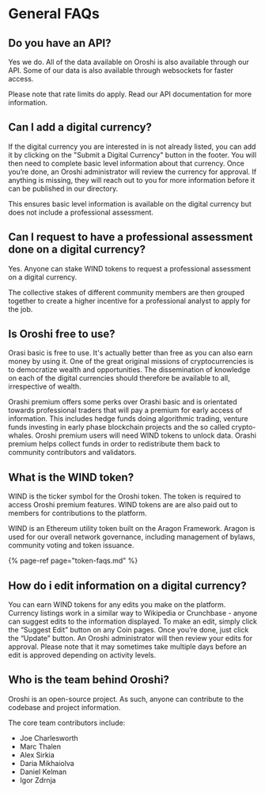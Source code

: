 # General FAQs

## Do you have an API? 

Yes we do. All of the data available on Oroshi is also available through our API. Some of our data is also available through websockets for faster access.   
  
Please note that rate limits do apply. Read our API documentation for more information. 

## Can I add a digital currency? 

If the digital currency you are interested in is not already listed, you can add it by clicking on the "Submit a Digital Currency" button in the footer. You will then need to complete basic level information about that currency. Once you’re done, an Oroshi administrator will review the currency for approval. If anything is missing, they will reach out to you for more information before it can be published in our directory. 

This ensures basic level information is available on the digital currency but does not include a professional assessment. 

## Can I request to have a professional assessment done on a digital currency?  

Yes. Anyone can stake WIND tokens to request a professional assessment on a digital currency.  

The collective stakes of different community members are then grouped together to create a higher incentive for a professional analyst to apply for the job. 

## Is Oroshi free to use?  

Orasi basic is free to use. It's actually better than free as you can also earn money by using it. One of the great original missions of cryptocurrencies is to democratize wealth and opportunities. The dissemination of knowledge on each of the digital currencies should therefore be available to all, irrespective of wealth.   
  
Orashi premium offers some perks over Orashi basic and is orientated towards professional traders that will pay a premium for early access of information. This includes hedge funds doing algorithmic trading, venture funds investing in early phase blockchain projects and the so called crypto-whales. Oroshi premium users will need WIND tokens to unlock data. Orashi premium helps collect funds in order to redistribute them back to community contributors and validators. 

## What is the WIND token? 

WIND is the ticker symbol for the Oroshi token. The token is required to access Oroshi premium features. WIND tokens are are also paid out to members for contributions to the platform. 

WIND is an Ethereum utility token built on the Aragon Framework. Aragon is used for our overall network governance, including management of bylaws, community voting and token issuance.

{% page-ref page="token-faqs.md" %}

## How do i edit information on a digital currency?

You can earn WIND tokens for any edits you make on the platform. Currency listings work in a similar way to Wikipedia or Crunchbase - anyone can suggest edits to the information displayed. To make an edit, simply click the “Suggest Edit” button on any Coin pages. Once you’re done, just click the “Update” button. An Oroshi administrator will then review your edits for approval. Please note that it may sometimes take multiple days before an edit is approved depending on activity levels.

## Who is the team behind Oroshi? 

Oroshi is an open-source project. As such, anyone can contribute to the codebase and project information.   
  
The core team contributors include:

* Joe Charlesworth
* Marc Thalen 
* Alex Sirkia 
* Daria Mikhaiolva 
* Daniel Kelman 
* Igor Zdrnja  

